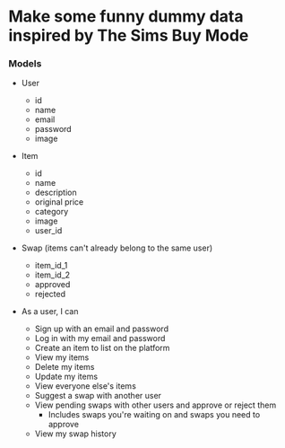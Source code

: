# Make some funny dummy data inspired by The Sims Buy Mode

### Models

- User
  - id
  - name
  - email
  - password
  - image
- Item
  - id
  - name
  - description
  - original price
  - category
  - image
  - user_id
- Swap (items can't already belong to the same user)

  - item_id_1
  - item_id_2
  - approved
  - rejected

- As a user, I can
  - Sign up with an email and password
  - Log in with my email and password
  - Create an item to list on the platform
  - View my items
  - Delete my items
  - Update my items
  - View everyone else's items
  - Suggest a swap with another user
  - View pending swaps with other users and approve or reject them
    - Includes swaps you're waiting on and swaps you need to approve
  - View my swap history
